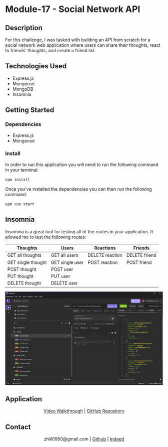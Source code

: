 # Module-17 - Social Network API

## Description

For this challenge, I was tasked with building an API from scratch for a social network web application where users can share their thoughts, react to friends' thoughts, and create a friend list.

## Technologies Used

- Express.js
- Mongoose
- MongoDB
- Insomnia

## Getting Started

### Dependencies

- Express.js
- Mongoose

### Install

In order to run this application you will need to run the following command in your terminal:

```
npm install
```

Once you've installed the dependencies you can then run the following command:

```
npm run start
```

## Insomnia

Insomnia is a great tool for testing all of the routes in your application. It allowed me to test the following routes:

| Thoughts           | Users           | Reactions       | Friends       |
| ------------------ | --------------- | --------------- | ------------- |
| GET all thoughts   | GET all users   | DELETE reaction | DELETE friend |
| GET single thought | GET single user | POST reaction   | POST friend   |
| POST thought       | POST user       |
| PUT thought        | PUT user        |
| DELETE thought     | DELETE user     |

![alt text](image.png)

## Application

<p align="center">
<a href="https://drive.google.com/file/d/1_SV5B6emGr86oy1QKvNwdE3BU9v8vi3d/view">Video Walkthrough</a> | <a href="zhill0950/Module-17">GitHub Repository</a>
</p>

## Contact

<p align="center">
zhill0950@gmail.com | <a href="https://github.com/zhill0950">Github</a> | <a href="/">Indeed</a>
